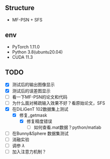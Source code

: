 ## Structure
- MF-PSN + SFS

## env
- PyTorch  1.11.0
- Python  3.8(ubuntu20.04)
- CUDA  11.3

## TODO
- [x] 测试后的输出图像显示
- [x] 测试后的误差图显示
- [ ] 看一下MF-PSN的论文和代码
- [ ] 为什么面对稀疏输入效果不好？看原始论文，SFS
- [x] 在DiLiGenT 102数据集上测试
  - [x] 修复_getmask
    - [x] 修复精度错误
      - [ ] 如何查看.mat数据？python/matlab
- [ ] 在Bunny&Sphere 数据集测试
- [ ] 消融实验
- [ ] 调参 $\lambda$
- [ ] 加入注意力机制？
